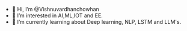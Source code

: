 - 👋 Hi, I’m @Vishnuvardhanchowhan
- 👀 I’m interested in AI,ML,IOT and EE.
- 🌱 I’m currently learning about Deep learning, NLP, LSTM and LLM's.

<!---
Vishnuvardhanchowhan/Vishnuvardhanchowhan is a ✨ special ✨ repository because its `README.md` (this file) appears on your GitHub profile.
You can click the Preview link to take a look at your changes.
--->
